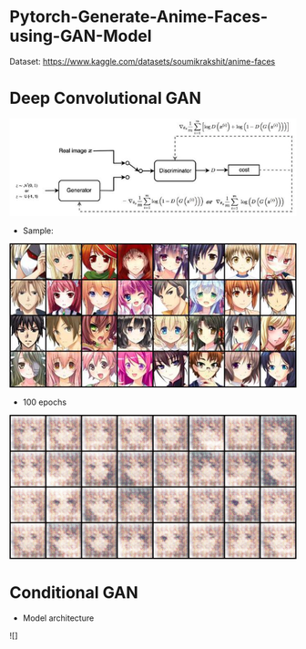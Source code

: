 # Pytorch-Generate-Anime-Faces-using-GAN-Model

Dataset: https://www.kaggle.com/datasets/soumikrakshit/anime-faces

# Deep Convolutional GAN
![](images/dc_gan.jpg)

- Sample:

![](images/anime_faces_sample.jpg)
- 100 epochs

![](gif/dc_gan_anime_faces.gif)

# Conditional GAN
- Model architecture


![]

